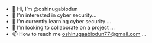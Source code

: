 - 👋 Hi, I’m @oshinugabiodun
- 👀 I’m interested in cyber security...
- 🌱 I’m currently learning cyber security ...
- 💞️ I’m looking to collaborate on a project  ...
- 📫 How to reach me oshinugaabiodun77@gmail.com ...

<!---
oshinugabiodun/oshinugabiodun is a ✨ special ✨ repository because its `README.md` (this file) appears on your GitHub profile.
You can click the Preview link to take a look at your changes.
--->
